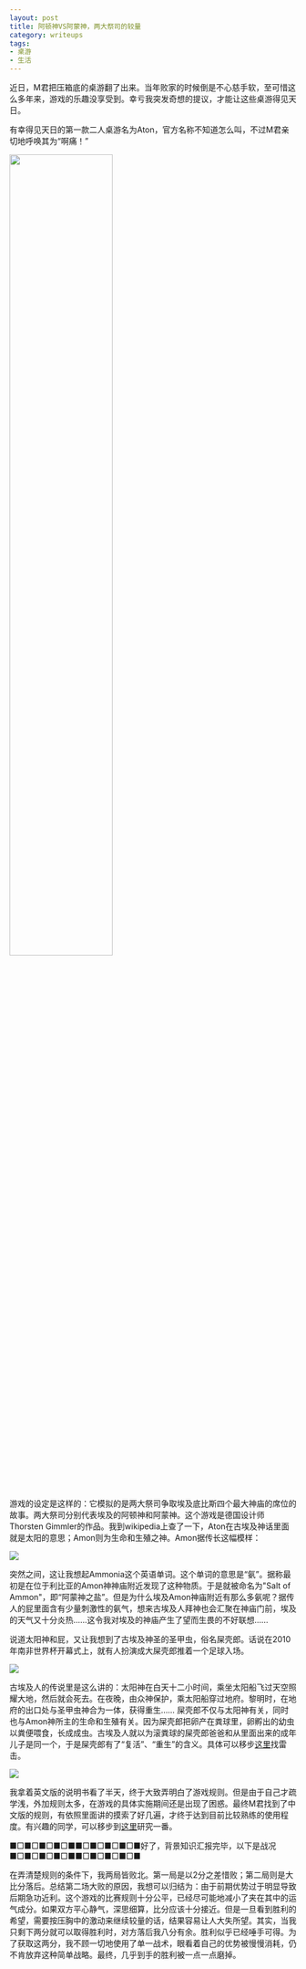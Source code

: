 ```yaml
---
layout: post
title: 阿顿神VS阿蒙神，两大祭司的较量
category: writeups
tags:
- 桌游
- 生活
---
```


近日，M君把压箱底的桌游翻了出来。当年败家的时候倒是不心慈手软，至可惜这么多年来，游戏的乐趣没享受到。幸亏我突发奇想的提议，才能让这些桌游得见天日。
<!--more-->

有幸得见天日的第一款二人桌游名为Aton，官方名称不知道怎么叫，不过M君亲切地呼唤其为“啊痛！”

<img style="width: 60%" src="http://pic.yupoo.com/fantaghiro_v/DQcqZ2Qw/15hJPX.jpg" />

游戏的设定是这样的：它模拟的是两大祭司争取埃及底比斯四个最大神庙的席位的故事。两大祭司分别代表埃及的阿顿神和阿蒙神。这个游戏是德国设计师Thorsten Gimmler的作品。我到wikipedia上查了一下，Aton在古埃及神话里面就是太阳的意思；Amon则为生命和生殖之神。Amon据传长这幅模样：

<img  src="http://upload.wikimedia.org/wikipedia/commons/thumb/5/57/Amun.svg/220px-Amun.svg.png" />

突然之间，这让我想起Ammonia这个英语单词。这个单词的意思是“氨”。据称最初是在位于利比亚的Amon神神庙附近发现了这种物质。于是就被命名为"Salt of Ammon"，即“阿蒙神之盐”。但是为什么埃及Amon神庙附近有那么多氨呢？据传人的屁里面含有少量刺激性的氨气，想来古埃及人拜神也会汇聚在神庙门前，埃及的天气又十分炎热……这令我对埃及的神庙产生了望而生畏的不好联想……

说道太阳神和屁，又让我想到了古埃及神圣的圣甲虫，俗名屎壳郎。话说在2010年南非世界杯开幕式上，就有人扮演成大屎壳郎推着一个足球入场。

<img src="http://pic.yupoo.com/fantaghiro_v/DQd8p1c2/LEtqf.jpg" />

古埃及人的传说里是这么讲的：太阳神在白天十二小时间，乘坐太阳船飞过天空照耀大地，然后就会死去。在夜晚，由众神保护，乘太阳船穿过地府。黎明时，在地府的出口处与圣甲虫神合为一体，获得重生…… 屎壳郎不仅与太阳神有关，同时也与Amon神所主的生命和生殖有关。因为屎壳郎把卵产在粪球里，卵孵出的幼虫以粪便喂食，长成成虫。古埃及人就以为滚粪球的屎壳郎爸爸和从里面出来的成年儿子是同一个，于是屎壳郎有了“复活”、“重生”的含义。具体可以移步[这里](http://blog.sina.com.cn/s/blog_48c2baa00100k58y.html)找雷击。

<img src="http://pic.yupoo.com/fantaghiro_v/DQd8pMqg/1JptB.jpg" />

我拿着英文版的说明书看了半天，终于大致弄明白了游戏规则。但是由于自己才疏学浅，外加规则太多，在游戏的具体实施期间还是出现了困惑。最终M君找到了中文版的规则，有依照里面讲的摸索了好几遍，才终于达到目前比较熟练的使用程度。有兴趣的同学，可以移步到[这里](http://pan.baidu.com/share/link?shareid=180463&uk=855946433)研究一番。

■□■□■□■□■■□■□■□■□■好了，背景知识汇报完毕，以下是战况■□■□■□■□■■□■□■□■□■

在弄清楚规则的条件下，我两局皆败北。第一局是以2分之差惜败；第二局则是大比分落后。总结第二场大败的原因，我想可以归结为：由于前期优势过于明显导致后期急功近利。这个游戏的比赛规则十分公平，已经尽可能地减小了夹在其中的运气成分。如果双方平心静气，深思细算，比分应该十分接近。但是一旦看到胜利的希望，需要按压胸中的激动来继续较量的话，结果容易让人大失所望。其实，当我只剩下两分就可以取得胜利时，对方落后我八分有余。胜利似乎已经唾手可得。为了获取这两分，我不顾一切地使用了单一战术，眼看着自己的优势被慢慢消耗，仍不肯放弃这种简单战略。最终，几乎到手的胜利被一点一点磨掉。
